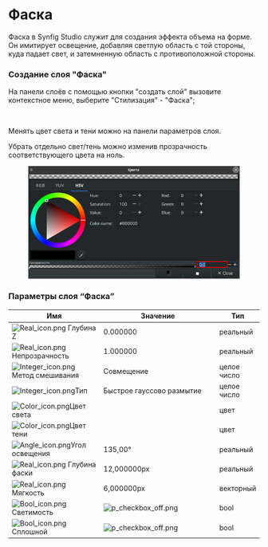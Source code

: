 # Фаска

Фаска в Synfig Studio служит для создания эффекта объема на форме. Он имитирует освещение, добавляя светлую область с той стороны, куда падает свет, и затемненную область с противоположной стороны.

### Создание слоя "Фаска"

На панели слоёв с помощью кнопки "создать слой" вызовите контекстное меню, выберите "Стилизация" - "Фаска";

<figure><img src="https://lh7-us.googleusercontent.com/QVre_jNxNam_XafZFD1YI-dZ0CcZjAKXEByo0_NnwTgke230rdgnqiGWfpE_k-R-VIZkL0gFoTH_dVNFPVZQxyoCUtkpPweT31l5NdGZrcLZtPjAlduSxkMnMhXAnvsMgkXerNSTI-TZh-gV0qpps7E" alt=""><figcaption></figcaption></figure>

Менять цвет света и тени можно на панели параметров слоя.

Убрать отдельно свет/тень можно изменив прозрачность соответствующего цвета на ноль.

<figure><img src="../.gitbook/assets/2024-05-20_14-02.png" alt=""><figcaption></figcaption></figure>

### Параметры слоя “Фаска” <a href="#docs-internal-guid-ca95d97f-7fff-bd7e-c9c1-be5460e56a92" id="docs-internal-guid-ca95d97f-7fff-bd7e-c9c1-be5460e56a92"></a>

<table data-header-hidden><thead><tr><th width="226">Имя</th><th width="305">Значение</th><th>Тип</th></tr></thead><tbody><tr><td><img src="https://lh7-us.googleusercontent.com/oQ5AEWgFo8IFsbHBAyCsfC6ix7MpDKJyQxk5ur7zqZqmoqg8eHH3aYOklCyvPcR3fvYx0-I3CVWewe67lFqGMfxyun5DFvG7yviZKH_g0MXRJZZiVIXi6kGSsRuGQUgCz4IjUcIPLdxVp8K4jNICiWI" alt="Real_icon.png" data-size="line"> Глубина Z</td><td>0.000000</td><td>реальный</td></tr><tr><td><img src="https://lh7-us.googleusercontent.com/R3UWocolO9RfSeFwd_Tu6SyhRE1DqfKdZx_hlTMio_yGiYQB8KA3tep7WS33aMzsYrZO3PFcgnWB_zgNZ5bRcfcnVXrbGzEF2vG9ZZq-0rBLB-Rn6qrTJ9bqsntD7Yl7HYvrFlBG8MI72hvldyaqcw8" alt="Real_icon.png" data-size="line"> Непрозрачность</td><td>1.000000</td><td>реальный</td></tr><tr><td><img src="https://lh7-us.googleusercontent.com/wbjYCK4r7e5hHsVCxWC5uNyWPJ7NRvw8CN4kuPE88-8oa6L8EoV4tVHaZdbcwM8AHcH6PWVGFVojE07c3wqXLsuas0-e0HUOLA51vXp-PUsTNaWapouYnkXEQ8dGQcDN-DTu2aurCH2-ErAukrpMYo0" alt="Integer_icon.png" data-size="line"> Метод смешивания</td><td>Совмещение</td><td>целое число</td></tr><tr><td><img src="https://lh7-us.googleusercontent.com/wbjYCK4r7e5hHsVCxWC5uNyWPJ7NRvw8CN4kuPE88-8oa6L8EoV4tVHaZdbcwM8AHcH6PWVGFVojE07c3wqXLsuas0-e0HUOLA51vXp-PUsTNaWapouYnkXEQ8dGQcDN-DTu2aurCH2-ErAukrpMYo0" alt="Integer_icon.png" data-size="line">Тип</td><td>Быстрое гауссово размытие</td><td>целое число</td></tr><tr><td><img src="https://lh7-us.googleusercontent.com/7hQn75gCset-34lVEkhSfV-Eurxcm_2la_N1dqhBeQUTq2lKz0zB9iiXshTxvMy-0cuxdAiIhZmYb1346pYbM_j_yE-NQwLn0avYNoYekzR-04E7c2ps0z9rQyb3zWENdG8KZq9DCjXsWhUo3Pt61zU" alt="Color_icon.png" data-size="line">Цвет света</td><td></td><td>цвет</td></tr><tr><td><img src="https://lh7-us.googleusercontent.com/7hQn75gCset-34lVEkhSfV-Eurxcm_2la_N1dqhBeQUTq2lKz0zB9iiXshTxvMy-0cuxdAiIhZmYb1346pYbM_j_yE-NQwLn0avYNoYekzR-04E7c2ps0z9rQyb3zWENdG8KZq9DCjXsWhUo3Pt61zU" alt="Color_icon.png" data-size="line">Цвет тени</td><td></td><td>цвет</td></tr><tr><td><img src="https://lh7-us.googleusercontent.com/B5HoDXm5wt13Kv0bWusT_LTlPp1LuX5C_UkesbwJA6U5xPPB4AFmEaIgBmbpx1VPqEFwv23foetM6ZTk61AUokh8zOGGXYc0pdv7vim3_DOOWu8ZDwO6LwQl0RJ8DfZODd-EYHNp9KJfkN--vaBYGo8" alt="Angle_icon.png" data-size="line">Угол освещения</td><td>135,00°</td><td>реальный</td></tr><tr><td><img src="https://lh7-us.googleusercontent.com/oQ5AEWgFo8IFsbHBAyCsfC6ix7MpDKJyQxk5ur7zqZqmoqg8eHH3aYOklCyvPcR3fvYx0-I3CVWewe67lFqGMfxyun5DFvG7yviZKH_g0MXRJZZiVIXi6kGSsRuGQUgCz4IjUcIPLdxVp8K4jNICiWI" alt="Real_icon.png" data-size="line"> Глубина фаски</td><td>12,000000px</td><td>реальный</td></tr><tr><td><img src="https://lh7-us.googleusercontent.com/oQ5AEWgFo8IFsbHBAyCsfC6ix7MpDKJyQxk5ur7zqZqmoqg8eHH3aYOklCyvPcR3fvYx0-I3CVWewe67lFqGMfxyun5DFvG7yviZKH_g0MXRJZZiVIXi6kGSsRuGQUgCz4IjUcIPLdxVp8K4jNICiWI" alt="Real_icon.png" data-size="line"> Мягкость</td><td>6,000000px</td><td>векторный</td></tr><tr><td><img src="https://lh7-us.googleusercontent.com/A7mD9IqM33m5rnL1DIrdXKQnq3GripNbQ1Du6dBUejoI1OcjcmezdiaGkvza6ci9EMa_VDbjdWqtKeVoh7E1Y-OrNe1GyeFI1u7bjHNx08QlGGE2v5fYwbGm511kj5H6PN6Vy6KMw1_kuosmmHJ9aB0" alt="Bool_icon.png" data-size="line"> Светимость</td><td><img src="https://lh7-us.googleusercontent.com/u1hgxcvs-IBaPMRskc1iEap-8eCZju_GiIcljXAZXWjUJfS9dJ4Bqhn-T0K33Dew1Pl_t1tLKW6SmIKvn3_RKT_1pcJGPZjxql3SruOnOh9ZhnMT9J1BRQRB9Ei9FbQI8P-FBdUrXjGlVEJQX4G_YyY" alt="p_checkbox_off.png"></td><td>bool</td></tr><tr><td><img src="https://lh7-us.googleusercontent.com/br9lqQ6m9gSmrZ7aT9ECWbYKzUTSA5GMGS31oa_TXrTNzhYvGlW6GKZjibsvhfRMNbV2UB7tVmNpSqgEZ58seD42MITzGeTpKamvkzk_oVDgL2nGvlPiFXF79817Gy2nKPzV9_SiYokUd9P36bVhc6M" alt="Bool_icon.png" data-size="line"> Сплошной</td><td><img src="https://lh7-us.googleusercontent.com/yXb5MYXsO8kcT-JR2rRj1FiKQv8fruP9EpQvNeVqPqQJTphOqfSKvjTq8BzuuChJSKiao6ycBqX_vKjgySNvKf63VI4O8srpdoDYubqe4y-K8-NjVaafS4ePrqPOUe8w6rgi_0zFvEQDxpaFhAMIWIw" alt="p_checkbox_off.png"></td><td>bool</td></tr></tbody></table>
